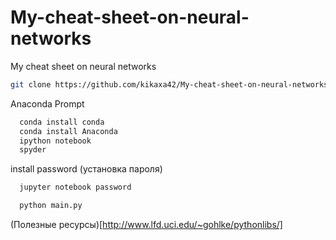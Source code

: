 # My-cheat-sheet-on-neural-networks
My cheat sheet on neural networks

```bash
git clone https://github.com/kikaxa42/My-cheat-sheet-on-neural-networks
```

Anaconda Prompt

```bash
  conda install conda
  conda install Anaconda
  ipython notebook
  spyder
```

install password (установка пароля)

```bash
  jupyter notebook password
```

```bash
  python main.py
```

(Полезные ресурсы)[http://www.lfd.uci.edu/~gohlke/pythonlibs/]
